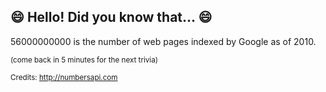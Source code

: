 ## :smile: Hello! Did you know that... :smile:
56000000000 is the number of web pages indexed by Google as of 2010.

<sup>(come back in 5 minutes for the next trivia)</sup>


<sup>Credits: http://numbersapi.com</sup>
